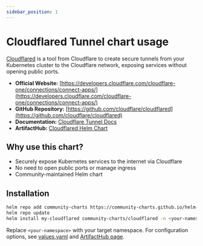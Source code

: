 ```yaml
---
sidebar_position: 1
---
```


# Cloudflared Tunnel chart usage

[Cloudflared](https://github.com/cloudflare/cloudflared) is a tool from Cloudflare to create secure tunnels from your Kubernetes cluster to the Cloudflare network, exposing services without opening public ports.

- **Official Website:** [https://developers.cloudflare.com/cloudflare-one/connections/connect-apps/](https://developers.cloudflare.com/cloudflare-one/connections/connect-apps/)
- **GitHub Repository:** [https://github.com/cloudflare/cloudflared](https://github.com/cloudflare/cloudflared)
- **Documentation:** [Cloudflare Tunnel Docs](https://developers.cloudflare.com/cloudflare-one/connections/connect-apps/)
- **ArtifactHub:** [Cloudflared Helm Chart](https://artifacthub.io/packages/helm/community-charts/cloudflared)

## Why use this chart?

- Securely expose Kubernetes services to the internet via Cloudflare
- No need to open public ports or manage ingress
- Community-maintained Helm chart

## Installation

```bash
helm repo add community-charts https://community-charts.github.io/helm-charts
helm repo update
helm install my-cloudflared community-charts/cloudflared -n <your-namespace>
```

Replace `<your-namespace>` with your target namespace. For configuration options, see [values.yaml](https://github.com/community-charts/helm-charts/blob/main/charts/cloudflared/values.yaml) and [ArtifactHub page](https://artifacthub.io/packages/helm/community-charts/cloudflared).
